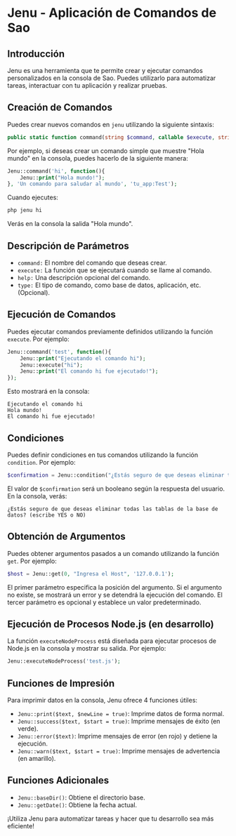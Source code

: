 # Jenu - Aplicación de Comandos de Sao

## Introducción
Jenu es una herramienta que te permite crear y ejecutar comandos personalizados en la consola de Sao. Puedes utilizarlo para automatizar tareas, interactuar con tu aplicación y realizar pruebas.

## Creación de Comandos
Puedes crear nuevos comandos en `jenu` utilizando la siguiente sintaxis:

```php
public static function command(string $command, callable $execute, string $help = "undefined", $type = "undefined")
```

Por ejemplo, si deseas crear un comando simple que muestre "Hola mundo" en la consola, puedes hacerlo de la siguiente manera:

```php
Jenu::command('hi', function(){
    Jenu::print("Hola mundo!");
}, 'Un comando para saludar al mundo', 'tu_app:Test');
```

Cuando ejecutes:

```sh
php jenu hi
```

Verás en la consola la salida "Hola mundo".

## Descripción de Parámetros
- `command:` El nombre del comando que deseas crear.
- `execute:` La función que se ejecutará cuando se llame al comando.
- `help:` Una descripción opcional del comando.
- `type:` El tipo de comando, como base de datos, aplicación, etc. (Opcional).

## Ejecución de Comandos
Puedes ejecutar comandos previamente definidos utilizando la función `execute`. Por ejemplo:

```php
Jenu::command('test', function(){
    Jenu::print("Ejecutando el comando hi");
    Jenu::execute("hi");
    Jenu::print("El comando hi fue ejecutado!");
});
```

Esto mostrará en la consola:

```
Ejecutando el comando hi
Hola mundo!
El comando hi fue ejecutado!
```

## Condiciones
Puedes definir condiciones en tus comandos utilizando la función `condition`. Por ejemplo:

```php
$confirmation = Jenu::condition("¿Estás seguro de que deseas eliminar todas las tablas de la base de datos? (escribe YES o NO)");
```

El valor de `$confirmation` será un booleano según la respuesta del usuario. En la consola, verás:

```
¿Estás seguro de que deseas eliminar todas las tablas de la base de datos? (escribe YES o NO)
```

## Obtención de Argumentos
Puedes obtener argumentos pasados a un comando utilizando la función `get`. Por ejemplo:

```php
$host = Jenu::get(0, "Ingresa el Host", '127.0.0.1');
```

El primer parámetro especifica la posición del argumento. Si el argumento no existe, se mostrará un error y se detendrá la ejecución del comando. El tercer parámetro es opcional y establece un valor predeterminado.


## Ejecución de Procesos Node.js (en desarrollo)
La función `executeNodeProcess` está diseñada para ejecutar procesos de Node.js en la consola y mostrar su salida. Por ejemplo:

```php
Jenu::executeNodeProcess('test.js');
```

## Funciones de Impresión
Para imprimir datos en la consola, Jenu ofrece 4 funciones útiles:
- `Jenu::print($text, $newLine = true)`: Imprime datos de forma normal.
- `Jenu::success($text, $start = true)`: Imprime mensajes de éxito (en verde).
- `Jenu::error($text)`: Imprime mensajes de error (en rojo) y detiene la ejecución.
- `Jenu::warn($text, $start = true)`: Imprime mensajes de advertencia (en amarillo).

## Funciones Adicionales
- `Jenu::baseDir()`: Obtiene el directorio base.
- `Jenu::getDate()`: Obtiene la fecha actual.

¡Utiliza Jenu para automatizar tareas y hacer que tu desarrollo sea más eficiente!